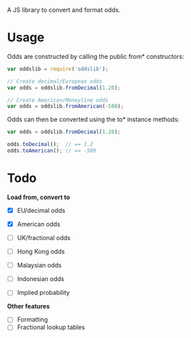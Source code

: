A JS library to convert and format odds.

# Usage

Odds are constructed by calling the public from* constructors:

```js
var oddslib = require('oddslib');

// Create decimal/European odds
var odds = oddslib.fromDecimal(1.20);

// Create American/Moneyline odds
var odds = oddslib.fromAmerican(-500);
```

Odds can then be converted using the to* instance methods:

```js
var odds = oddslib.fromDecimal(1.20);

odds.toDecimal();  // == 1.2
odds.toAmerican(); // == -500
```

# Todo

**Load from, convert to**

- [x] EU/decimal odds
- [x] American odds
- [ ] UK/fractional odds
- [ ] Hong Kong odds
- [ ] Malaysian odds
- [ ] Indonesian odds
- [ ] Implied probability


**Other features**

- [ ] Formatting
- [ ] Fractional lookup tables
